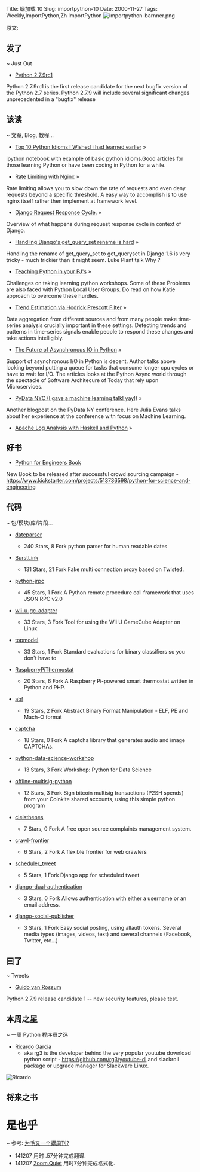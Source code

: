 Title: 蠎加载 10
Slug: importpython-10
Date: 2000-11-27
Tags: Weekly,ImportPython,Zh 
ImportPython
![importpython-barnner.png](http://zoomq.qiniudn.com/ZQCollection/snap/importpython-barnner.png?imageView2/2/h/80)


原文: [](http://importpython.com/static/files/issue10.html)



## 发了
~ Just Out


- [Python 2.7.9rc1](https://www.python.org/downloads/release/python-279rc1/)

Python 2.7.9rc1 is the first release candidate for the next bugfix version of the Python 2.7 series. Python 2.7.9 will include several significant changes unprecedented in a "bugfix" release

## 该读
~ 文章, Blog, 教程...

- [Top 10 Python Idioms I Wished i had learned earlier](http://nbviewer.ipython.org/github/Prooffreader/Misc_ipynb/blob/master/top_10_python_idioms.ipynb) »

ipython notebook with example of basic python idioms.Good articles for those learning Python or have been coding in Python for a while.

- [Rate Limiting with Nginx](http://lincolnloop.com/blog/rate-limiting-nginx/) »

Rate limiting allows you to slow down the rate of requests and even deny requests beyond a specific threshold. A easy way to accomplish is to use nginx itself rather then implement at framework level.

- [Django Request Response Cycle.](http://irisbeta.com/article/245366784/the-django-request-response-cycle/) »

Overview of what happens during request response cycle in context of Django.

- [Handling Django's get_query_set rename is hard](http://lukeplant.me.uk/blog/posts/handling-django%27s-get_query_set-rename-is-hard/) »

Handling the rename of get_query_set to get_queryset in Django 1.6 is very tricky - much trickier than it might seem. Luke Plant talk Why ?

- [Teaching Python in your PJ's](http://therealkatie.net/blog/2014/nov/17/teaching-python-your-pjs/) »

Challenges on taking learning python workshops. Some of these Problems are also faced with Python Local User Groups. Do read on how Katie approach to overcome these hurdles.

- [Trend Estimation via Hodrick Prescott Filter](http://bugra.github.io/work/notes/2014-11-24/trend-estimation-via-hodrick-prescott-filter/) »

Data aggregation from different sources and from many people make time-series analysis crucially important in these settings. Detecting trends and patterns in time-series signals enable people to respond these changes and take actions intelligibly.

- [The Future of Asynchronous IO in Python](https://medium.com/@paulcolomiets/the-future-of-asynchronous-io-in-python-ce200536d847)  »

Support of asynchronous I/O in Python is decent. Author talks above looking beyond putting a queue for tasks that consume longer cpu cycles or have to wait for I/O. The articles looks at the Python Async world through the spectacle of Software Architecure of Today that rely upon Microservices.

- [PyData NYC (I gave a machine learning talk! yay!)](http://jvns.ca/blog/2014/11/27/pydata-nyc-i-gave-a-machine-learning-talk-yay/)  »

Another blogpost on the PyData NY conference. Here Julia Evans talks about her experience at the conference with focus on Machine Learning.

- [Apache Log Analysis with Haskell and Python](http://www.matthieuamiguet.ch/blog/apache-log-analysis-haskell-python) » 

## 好书

- [Python for Engineers Book](http://pythonforengineers.com/pythonforengineersbook/)

New Book to be released after successful crowd sourcing campaign - https://www.kickstarter.com/projects/513736598/python-for-science-and-engineering

## 代码
~ 包/模块/库/片段...

- [dateparser](https://github.com/scrapinghub/dateparser)
    - 240 Stars, 8 Fork
python parser for human readable dates

- [BurstLink](https://github.com/mengskysama/BurstLink)
    - 131 Stars, 21 Fork
Fake multi connection proxy based on Twisted.

- [python-jrpc](https://github.com/alex-sherman/python-jrpc)
    - 45 Stars, 1 Fork
A Python remote procedure call framework that uses JSON RPC v2.0

- [wii-u-gc-adapter](https://github.com/ToadKing/wii-u-gc-adapter)
    - 33 Stars, 3 Fork
Tool for using the Wii U GameCube Adapter on Linux

- [topmodel](https://github.com/stripe/topmodel)
    - 33 Stars, 1 Fork
Standard evaluations for binary classifiers so you don't have to

- [RaspberryPiThermostat](https://github.com/Willseph/RaspberryPiThermostat)
    - 20 Stars, 6 Fork
A Raspberry Pi-powered smart thermostat written in Python and PHP.

- [abf](https://github.com/JonathanSalwan/abf)
    - 19 Stars, 2 Fork
Abstract Binary Format Manipulation - ELF, PE and Mach-O format

- [captcha](https://github.com/lepture/captcha)
    - 18 Stars, 0 Fork
A captcha library that generates audio and image CAPTCHAs.

- [python-data-science-workshop](https://github.com/justmarkham/python-data-science-workshop)
    - 13 Stars, 3 Fork
Workshop: Python for Data Science

- [offline-multisig-python](https://github.com/coinkite/offline-multisig-python)
    - 12 Stars, 3 Fork
Sign bitcoin multisig transactions (P2SH spends) from your Coinkite shared accounts, using this simple python program

- [cleisthenes](https://github.com/Cleisthenes/cleisthenes)
    - 7 Stars, 0 Fork
A free open source complaints management system.

- [crawl-frontier](https://github.com/scrapinghub/crawl-frontier)
    - 6 Stars, 2 Fork
A flexible frontier for web crawlers

- [scheduler_tweet](https://github.com/aoqfonseca/scheduler_tweet) 
    - 5 Stars, 1 Fork
Django app for scheduled tweet

- [django-dual-authentication](https://github.com/Zeioth/django-dual-authentication)
    - 3 Stars, 0 Fork
Allows authentication with either a username or an email address.

- [django-social-publisher](https://github.com/suselrd/django-social-publisher)
    - 3 Stars, 1 Fork
Easy social posting, using allauth tokens. Several media types (images, videos, text) and several channels (Facebook, Twitter, etc...) 


## 曰了
~ Tweets

- [Guido van Rossum](https://twitter.com/gvanrossum/status/537678882217132032)

Python 2.7.9 release candidate 1 -- new security features, please test.

## 本周之星
~ 一周 Python 程序员之选

- [Ricardo Garcia](https://github.com/rg3?tab=repositories)
    - aka rg3 is the developer behind the very popular youtube download python script - https://github.com/rg3/youtube-dl and slackroll package or upgrade manager for Slackware Linux.

![Ricardo](https://avatars0.githubusercontent.com/u/53487?v=3&s=100)

## 将来之书

# 是也乎
~ 参考: [为毛又一个蠎周刊?](importpython-why)

- 141207 用时 .57分钟完成翻译.
- 141207 [Zoom.Quiet](http://zoomquiet.io) 用时7分钟完成格式化.
